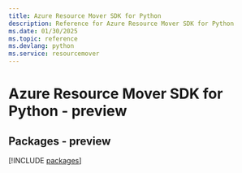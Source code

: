 ```yaml
---
title: Azure Resource Mover SDK for Python
description: Reference for Azure Resource Mover SDK for Python
ms.date: 01/30/2025
ms.topic: reference
ms.devlang: python
ms.service: resourcemover
---
```

# Azure Resource Mover SDK for Python - preview
## Packages - preview
[!INCLUDE [packages](resource-mover-index.md)]